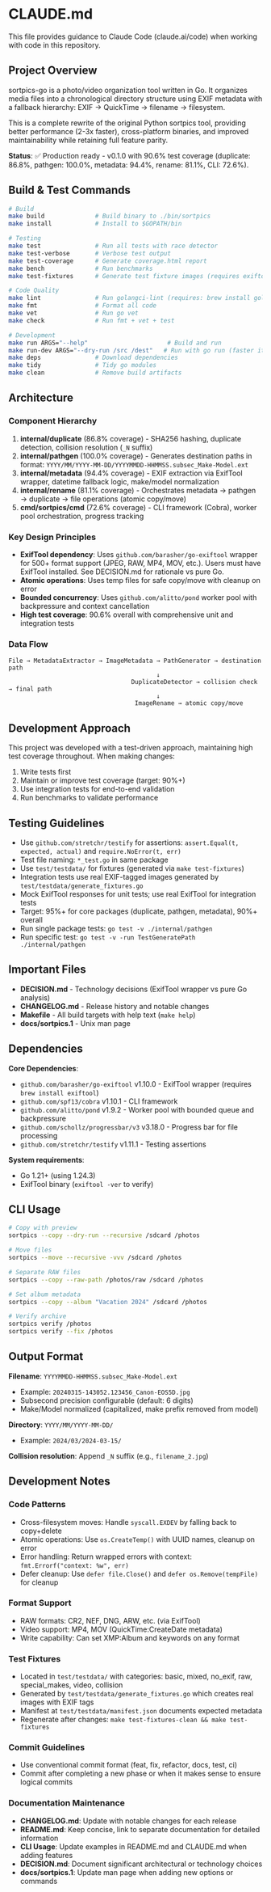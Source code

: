 # CLAUDE.md

This file provides guidance to Claude Code (claude.ai/code) when working with code in this repository.

## Project Overview

sortpics-go is a photo/video organization tool written in Go. It organizes media files into a chronological directory structure using EXIF metadata with a fallback hierarchy: EXIF → QuickTime → filename → filesystem.

This is a complete rewrite of the original Python sortpics tool, providing better performance (2-3x faster), cross-platform binaries, and improved maintainability while retaining full feature parity.

**Status**: ✅ Production ready - v0.1.0 with 90.6% test coverage (duplicate: 86.8%, pathgen: 100.0%, metadata: 94.4%, rename: 81.1%, CLI: 72.6%).

## Build & Test Commands

```bash
# Build
make build              # Build binary to ./bin/sortpics
make install            # Install to $GOPATH/bin

# Testing
make test               # Run all tests with race detector
make test-verbose       # Verbose test output
make test-coverage      # Generate coverage.html report
make bench              # Run benchmarks
make test-fixtures      # Generate test fixture images (requires exiftool)

# Code Quality
make lint               # Run golangci-lint (requires: brew install golangci-lint)
make fmt                # Format all code
make vet                # Run go vet
make check              # Run fmt + vet + test

# Development
make run ARGS="--help"                      # Build and run
make run-dev ARGS="--dry-run /src /dest"   # Run with go run (faster iteration)
make deps               # Download dependencies
make tidy               # Tidy go modules
make clean              # Remove build artifacts
```

## Architecture

### Component Hierarchy

1. **internal/duplicate** (86.8% coverage) - SHA256 hashing, duplicate detection, collision resolution (`_N` suffix)
2. **internal/pathgen** (100.0% coverage) - Generates destination paths in format: `YYYY/MM/YYYY-MM-DD/YYYYMMDD-HHMMSS.subsec_Make-Model.ext`
3. **internal/metadata** (94.4% coverage) - EXIF extraction via ExifTool wrapper, datetime fallback logic, make/model normalization
4. **internal/rename** (81.1% coverage) - Orchestrates metadata → pathgen → duplicate → file operations (atomic copy/move)
5. **cmd/sortpics/cmd** (72.6% coverage) - CLI framework (Cobra), worker pool orchestration, progress tracking

### Key Design Principles

- **ExifTool dependency**: Uses `github.com/barasher/go-exiftool` wrapper for 500+ format support (JPEG, RAW, MP4, MOV, etc.). Users must have ExifTool installed. See DECISION.md for rationale vs pure Go.
- **Atomic operations**: Uses temp files for safe copy/move with cleanup on error
- **Bounded concurrency**: Uses `github.com/alitto/pond` worker pool with backpressure and context cancellation
- **High test coverage**: 90.6% overall with comprehensive unit and integration tests

### Data Flow

```
File → MetadataExtractor → ImageMetadata → PathGenerator → destination path
                                         ↓
                                  DuplicateDetector → collision check → final path
                                         ↓
                                   ImageRename → atomic copy/move
```

## Development Approach

This project was developed with a test-driven approach, maintaining high test coverage throughout. When making changes:

1. Write tests first
2. Maintain or improve test coverage (target: 90%+)
3. Use integration tests for end-to-end validation
4. Run benchmarks to validate performance

## Testing Guidelines

- Use `github.com/stretchr/testify` for assertions: `assert.Equal(t, expected, actual)` and `require.NoError(t, err)`
- Test file naming: `*_test.go` in same package
- Use `test/testdata/` for fixtures (generated via `make test-fixtures`)
- Integration tests use real EXIF-tagged images generated by `test/testdata/generate_fixtures.go`
- Mock ExifTool responses for unit tests; use real ExifTool for integration tests
- Target: 95%+ for core packages (duplicate, pathgen, metadata), 90%+ overall
- Run single package tests: `go test -v ./internal/pathgen`
- Run specific test: `go test -v -run TestGeneratePath ./internal/pathgen`

## Important Files

- **DECISION.md** - Technology decisions (ExifTool wrapper vs pure Go analysis)
- **CHANGELOG.md** - Release history and notable changes
- **Makefile** - All build targets with help text (`make help`)
- **docs/sortpics.1** - Unix man page

## Dependencies

**Core Dependencies**:
- `github.com/barasher/go-exiftool` v1.10.0 - ExifTool wrapper (requires `brew install exiftool`)
- `github.com/spf13/cobra` v1.10.1 - CLI framework
- `github.com/alitto/pond` v1.9.2 - Worker pool with bounded queue and backpressure
- `github.com/schollz/progressbar/v3` v3.18.0 - Progress bar for file processing
- `github.com/stretchr/testify` v1.11.1 - Testing assertions

**System requirements**:
- Go 1.21+ (using 1.24.3)
- ExifTool binary (`exiftool -ver` to verify)

## CLI Usage

```bash
# Copy with preview
sortpics --copy --dry-run --recursive /sdcard /photos

# Move files
sortpics --move --recursive -vvv /sdcard /photos

# Separate RAW files
sortpics --copy --raw-path /photos/raw /sdcard /photos

# Set album metadata
sortpics --copy --album "Vacation 2024" /sdcard /photos

# Verify archive
sortpics verify /photos
sortpics verify --fix /photos
```

## Output Format

**Filename**: `YYYYMMDD-HHMMSS.subsec_Make-Model.ext`
- Example: `20240315-143052.123456_Canon-EOS5D.jpg`
- Subsecond precision configurable (default: 6 digits)
- Make/Model normalized (capitalized, make prefix removed from model)

**Directory**: `YYYY/MM/YYYY-MM-DD/`
- Example: `2024/03/2024-03-15/`

**Collision resolution**: Append `_N` suffix (e.g., `filename_2.jpg`)

## Development Notes

### Code Patterns
- Cross-filesystem moves: Handle `syscall.EXDEV` by falling back to copy+delete
- Atomic operations: Use `os.CreateTemp()` with UUID names, cleanup on error
- Error handling: Return wrapped errors with context: `fmt.Errorf("context: %w", err)`
- Defer cleanup: Use `defer file.Close()` and `defer os.Remove(tempFile)` for cleanup

### Format Support
- RAW formats: CR2, NEF, DNG, ARW, etc. (via ExifTool)
- Video support: MP4, MOV (QuickTime:CreateDate metadata)
- Write capability: Can set XMP:Album and keywords on any format

### Test Fixtures
- Located in `test/testdata/` with categories: basic, mixed, no_exif, raw, special_makes, video, collision
- Generated by `test/testdata/generate_fixtures.go` which creates real images with EXIF tags
- Manifest at `test/testdata/manifest.json` documents expected metadata
- Regenerate after changes: `make test-fixtures-clean && make test-fixtures`

### Commit Guidelines
- Use conventional commit format (feat, fix, refactor, docs, test, ci)
- Commit after completing a new phase or when it makes sense to ensure logical commits

### Documentation Maintenance
- **CHANGELOG.md**: Update with notable changes for each release
- **README.md**: Keep concise, link to separate documentation for detailed information
- **CLI Usage**: Update examples in README.md and CLAUDE.md when adding features
- **DECISION.md**: Document significant architectural or technology choices
- **docs/sortpics.1**: Update man page when adding new options or commands
